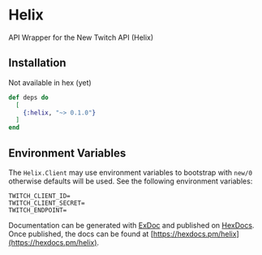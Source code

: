 # Helix

API Wrapper for the New Twitch API (Helix)

## Installation

Not available in hex (yet)

```elixir
def deps do
  [
    {:helix, "~> 0.1.0"}
  ]
end
```

## Environment Variables

The `Helix.Client` may use environment variables to bootstrap with `new/0` otherwise defaults will be used. See the following environment variables:

```
TWITCH_CLIENT_ID=
TWITCH_CLIENT_SECRET=
TWITCH_ENDPOINT=
```

Documentation can be generated with [ExDoc](https://github.com/elixir-lang/ex_doc)
and published on [HexDocs](https://hexdocs.pm). Once published, the docs can
be found at [https://hexdocs.pm/helix](https://hexdocs.pm/helix).
